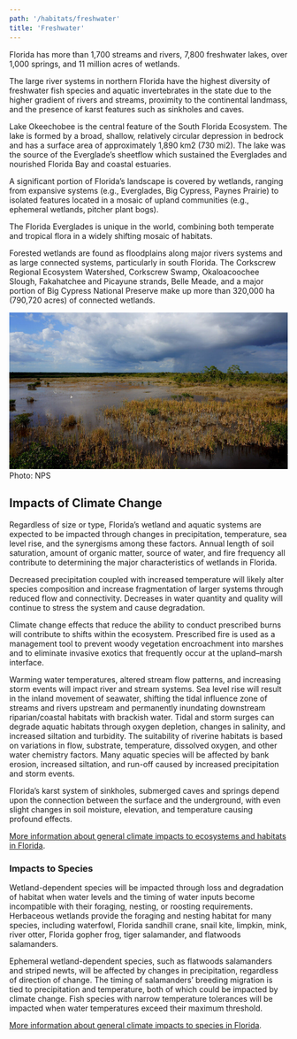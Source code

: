 ```yaml
---
path: '/habitats/freshwater'
title: 'Freshwater'
---
```


<content-header icon="freshwater_ecosystems" title="Freshwater Ecosystems"></content-header>

Florida has more than 1,700 streams and rivers, 7,800 freshwater lakes, over 1,000 springs, and 11 million acres of wetlands.  

The large river systems in northern Florida have the highest diversity of freshwater fish species and aquatic invertebrates in the state due to the higher gradient of rivers and streams, proximity to the continental landmass, and the presence of karst features such as sinkholes and caves. 

Lake Okeechobee is the central feature of the South Florida Ecosystem.  The lake is formed by a broad, shallow, relatively circular depression in bedrock and has a surface area of approximately 1,890 km2 (730 mi2). The lake was the source of the Everglade’s sheetflow which sustained the Everglades and nourished Florida Bay and coastal estuaries.  

A significant portion of Florida’s landscape is covered by wetlands, ranging from expansive systems (e.g., Everglades, Big Cypress, Paynes Prairie) to isolated features located in a mosaic of upland communities (e.g., ephemeral wetlands, pitcher plant bogs).  

The Florida Everglades is unique in the world, combining both temperate and tropical flora in a widely shifting mosaic of habitats. 

Forested wetlands are found as floodplains along major rivers systems and as large connected systems, particularly in south Florida. The Corkscrew Regional Ecosystem Watershed, Corkscrew Swamp, Okaloacoochee Slough, Fakahatchee and Picayune strands, Belle Meade, and a major portion of Big Cypress National Preserve make up more than 320,000 ha (790,720 acres) of connected wetlands.

<div class=""><img src="2000.jpg" alt="Photo for Freshwater"/>
<figcaption>Photo: NPS</figcaption></div>

## Impacts of Climate Change

Regardless of size or type, Florida’s wetland and aquatic systems are expected to be impacted through changes in precipitation, temperature, sea level rise, and the synergisms among these factors. Annual length of soil saturation, amount of organic matter, source of water, and fire frequency all contribute to determining the major characteristics of wetlands in Florida. 

Decreased precipitation coupled with increased temperature will likely alter species composition and increase fragmentation of larger systems through reduced flow and connectivity.  Decreases in water quantity and quality will continue to stress the system and cause degradation. 

Climate change effects that reduce the ability to conduct prescribed burns will contribute to shifts within the ecosystem.  Prescribed fire is used as a management tool to prevent woody vegetation encroachment into marshes and to eliminate invasive exotics that frequently occur at the upland–marsh interface.  

Warming water temperatures, altered stream flow patterns, and increasing storm events will impact river and stream systems. Sea level rise will result in the inland movement of seawater, shifting the tidal influence zone of streams and rivers upstream and permanently inundating downstream riparian/coastal habitats with brackish water. Tidal and storm surges can degrade aquatic habitats through oxygen depletion, changes in salinity, and increased siltation and turbidity.  The suitability of riverine habitats is based on variations in flow, substrate, temperature, dissolved oxygen, and other water chemistry factors. Many aquatic species will be affected by bank erosion, increased siltation, and run-off caused by increased precipitation and storm events. 

Florida’s karst system of sinkholes, submerged caves and springs depend upon the connection between the surface and the underground, with even slight changes in soil moisture, elevation, and temperature causing profound effects.

[More information about general climate impacts to ecosystems and habitats in Florida](/impacts/habitats).

### Impacts to Species

Wetland-dependent species will be impacted through loss and degradation of habitat when water levels and the timing of water inputs become incompatible with their foraging, nesting, or roosting requirements.  Herbaceous wetlands provide the foraging and nesting habitat for many species, including waterfowl, Florida sandhill crane, snail kite, limpkin, mink, river otter, Florida gopher frog, tiger salamander, and flatwoods salamanders. 

Ephemeral wetland-dependent species, such as flatwoods salamanders and striped newts, will be affected by changes in precipitation, regardless of direction of change. The timing of salamanders’ breeding migration is tied to precipitation and temperature, both of which could be impacted by climate change.   Fish species with narrow temperature tolerances will be impacted when water temperatures exceed their maximum threshold.

[More information about general climate impacts to species in Florida](/impacts/species).

